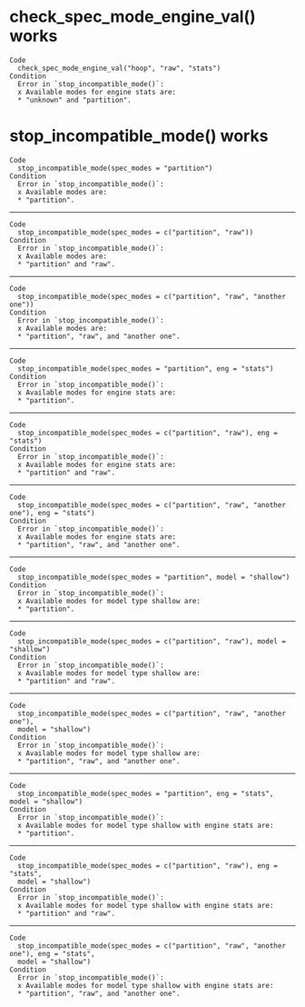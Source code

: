 # check_spec_mode_engine_val() works

    Code
      check_spec_mode_engine_val("hoop", "raw", "stats")
    Condition
      Error in `stop_incompatible_mode()`:
      x Available modes for engine stats are:
      * "unknown" and "partition".

# stop_incompatible_mode() works

    Code
      stop_incompatible_mode(spec_modes = "partition")
    Condition
      Error in `stop_incompatible_mode()`:
      x Available modes are:
      * "partition".

---

    Code
      stop_incompatible_mode(spec_modes = c("partition", "raw"))
    Condition
      Error in `stop_incompatible_mode()`:
      x Available modes are:
      * "partition" and "raw".

---

    Code
      stop_incompatible_mode(spec_modes = c("partition", "raw", "another one"))
    Condition
      Error in `stop_incompatible_mode()`:
      x Available modes are:
      * "partition", "raw", and "another one".

---

    Code
      stop_incompatible_mode(spec_modes = "partition", eng = "stats")
    Condition
      Error in `stop_incompatible_mode()`:
      x Available modes for engine stats are:
      * "partition".

---

    Code
      stop_incompatible_mode(spec_modes = c("partition", "raw"), eng = "stats")
    Condition
      Error in `stop_incompatible_mode()`:
      x Available modes for engine stats are:
      * "partition" and "raw".

---

    Code
      stop_incompatible_mode(spec_modes = c("partition", "raw", "another one"), eng = "stats")
    Condition
      Error in `stop_incompatible_mode()`:
      x Available modes for engine stats are:
      * "partition", "raw", and "another one".

---

    Code
      stop_incompatible_mode(spec_modes = "partition", model = "shallow")
    Condition
      Error in `stop_incompatible_mode()`:
      x Available modes for model type shallow are:
      * "partition".

---

    Code
      stop_incompatible_mode(spec_modes = c("partition", "raw"), model = "shallow")
    Condition
      Error in `stop_incompatible_mode()`:
      x Available modes for model type shallow are:
      * "partition" and "raw".

---

    Code
      stop_incompatible_mode(spec_modes = c("partition", "raw", "another one"),
      model = "shallow")
    Condition
      Error in `stop_incompatible_mode()`:
      x Available modes for model type shallow are:
      * "partition", "raw", and "another one".

---

    Code
      stop_incompatible_mode(spec_modes = "partition", eng = "stats", model = "shallow")
    Condition
      Error in `stop_incompatible_mode()`:
      x Available modes for model type shallow with engine stats are:
      * "partition".

---

    Code
      stop_incompatible_mode(spec_modes = c("partition", "raw"), eng = "stats",
      model = "shallow")
    Condition
      Error in `stop_incompatible_mode()`:
      x Available modes for model type shallow with engine stats are:
      * "partition" and "raw".

---

    Code
      stop_incompatible_mode(spec_modes = c("partition", "raw", "another one"), eng = "stats",
      model = "shallow")
    Condition
      Error in `stop_incompatible_mode()`:
      x Available modes for model type shallow with engine stats are:
      * "partition", "raw", and "another one".

